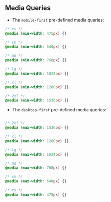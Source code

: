 ## Media Queries

- The `mobile-first` pre-defined media queries:

```css
/* xs */
@media (min-width: 475px) {} 

/* sm */
@media (min-width: 640px) {} 

/* md */
@media (min-width: 768px) {}

/* lg */
@media (min-width: 1024px) {}

/* xl */
@media (min-width: 1280px) {}

/* 2xl */
@media (min-width: 1536px) {}
```

- The `desktop-first` pre-defined media queries: 

```css

/* 2xl */
@media (max-width: 1536px) {}

/* xl */
@media (max-width: 1280px) {}

/* lg */
@media (max-width: 1024px) {}

/* md */
@media (max-width: 768px) {}

/* sm */
@media (max-width: 640px) {}

/* xs */
@media (max-width: 475px) {}
```
